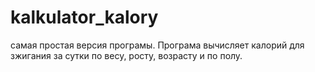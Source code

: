 # kalkulator_kalory

самая простая версия програмы. Програма вычисляет калорий для зжигания за сутки по весу, росту, возрасту и по полу.